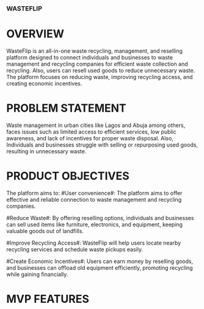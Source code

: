 ### WASTEFLIP ###

# OVERVIEW #

WasteFlip is an all-in-one waste recycling, management, and reselling platform designed to connect individuals and businesses to waste management and recycling companies for efficient waste collection and recycling. Also, users can resell used goods to reduce unnecessary waste. The platform focuses on reducing waste, improving recycling access, and creating economic incentives.

# PROBLEM STATEMENT #

Waste management in urban cities like Lagos and Abuja among others, faces issues such as limited access to efficient services, low public awareness, and lack of incentives for proper waste disposal. Also, Individuals and businesses struggle with selling or repurposing used goods, resulting in unnecessary waste.

# PRODUCT OBJECTIVES #

The platform aims to:
#User convenience#: The platform aims to offer effective and reliable connection to waste management and recycling companies.

#Reduce Waste#: By offering reselling options, individuals and businesses can sell used items like furniture, electronics, and equipment, keeping valuable goods out of landfills.

#Improve Recycling Access#: WasteFlip will help users locate nearby recycling services and schedule waste pickups easily.

#Create Economic Incentives#: Users can earn money by reselling goods, and businesses can offload old equipment efficiently, promoting recycling while gaining financially. 


# MVP FEATURES #

